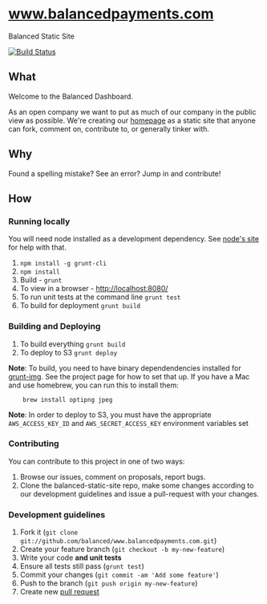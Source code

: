 www.balancedpayments.com
==================

Balanced Static Site

[![Build Status](https://travis-ci.org/balanced/www.balancedpayments.com.png)](https://travis-ci.org/balanced/www.balancedpayments.com)

## What

Welcome to the Balanced Dashboard.

As an open company we want to put as much of our company in the public view as
possible. We're creating our [homepage](https://www.balancedpayments.com/) as a static site that
anyone can fork, comment on, contribute to, or generally tinker with.

## Why

Found a spelling mistake? See an error? Jump in and contribute!

## How

### Running locally

You will need node installed as a development dependency. See
[node's site](http://nodejs.org/) for help with that.

1. `npm install -g grunt-cli`
2. `npm install`
3. Build - `grunt`
4. To view in a browser - [http://localhost:8080/](http://localhost:8080/)
5. To run unit tests at the command line `grunt test`
6. To build for deployment `grunt build`

### Building and Deploying

1. To build everything `grunt build`
2. To deploy to S3 `grunt deploy`

**Note**: To build, you need to have binary dependendencies installed for [grunt-img](https://github.com/heldr/grunt-img). See the project page for how to set that up. If you have a Mac and use homebrew, you can run this to install them:

		brew install optipng jpeg

**Note**: In order to deploy to S3, you must have the appropriate `AWS_ACCESS_KEY_ID` and `AWS_SECRET_ACCESS_KEY` environment variables set

### Contributing

You can contribute to this project in one of two ways:

1. Browse our issues, comment on proposals, report bugs.
2. Clone the balanced-static-site repo, make some changes according to our
   development guidelines and issue a pull-request with your changes.


### Development guidelines

1. Fork it (`git clone git://github.com/balanced/www.balancedpayments.com.git`)
2. Create your feature branch (`git checkout -b my-new-feature`)
3. Write your code **and unit tests**
4. Ensure all tests still pass (`grunt test`)
5. Commit your changes (`git commit -am 'Add some feature'`)
6. Push to the branch (`git push origin my-new-feature`)
7. Create new [pull request](https://help.github.com/articles/using-pull-requests)

